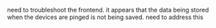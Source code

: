  need to troubleshoot the frontend. it appears that the data being stored when the devices are pinged is not being saved. need to address this
